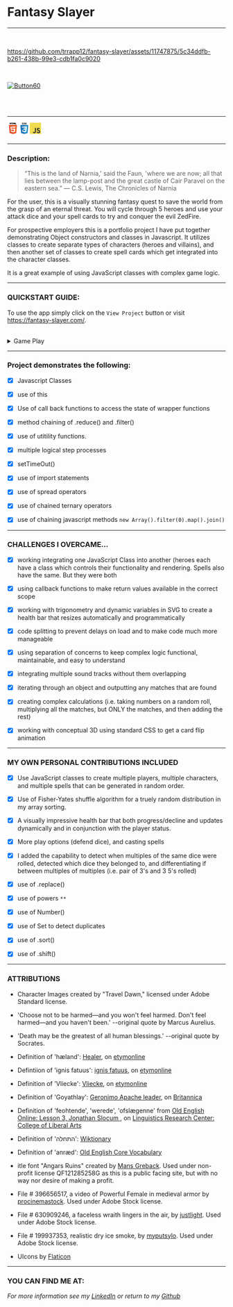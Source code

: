 # Fantasy Slayer
 
 ---

<br>

https://github.com/trrapp12/fantasy-slayer/assets/11747875/5c34ddfb-b261-438b-99e3-cdb1fa0c9020

<br>

[![Button60](https://user-images.githubusercontent.com/11747875/144651679-dc423f76-a98a-456d-8ca2-d913f0b7df12.png)](https://trrapp12.github.io/Product-Page/)

<br>
<br>


---

<img align="left" alt="HTML5" width="26px" src="https://raw.githubusercontent.com/github/explore/80688e429a7d4ef2fca1e82350fe8e3517d3494d/topics/html/html.png" />
<img align="left" alt="CSS3" width="26px" src="https://raw.githubusercontent.com/github/explore/80688e429a7d4ef2fca1e82350fe8e3517d3494d/topics/css/css.png" />
<img align="left" alt="JavaScript" width="26px" src="https://raw.githubusercontent.com/github/explore/80688e429a7d4ef2fca1e82350fe8e3517d3494d/topics/javascript/javascript.png" />
<br>
<br>

---

### Description:

>“This is the land of Narnia,'
>said the Faun,
>'where we are now; all that lies between the lamp-post
>and the great castle of Cair Paravel on the eastern sea.”
― C.S. Lewis, The Chronicles of Narnia

For the user, this is a visually stunning fantasy quest to save the world from the grasp of an eternal threat.  You will cycle through 5 heroes and use your attack dice and your spell cards to try and conquer the evil ZedFire.  

For prospective employers this is a portfolio project I have put together demonstrating Object constructors and classes in Javascript.  It utilizes classes to create separate types of characters (heroes and villains), and then another set of classes to create spell cards which get integrated into the character classes.

It is a great example of using JavaScript classes with complex game logic.  

---

### QUICKSTART GUIDE: 

To use the app simply click on the ```View Project``` button or visit <a href="https://fantasy-slayer.com">https://fantasy-slayer.com/</a>. 

<br>

<details>
  <summary>Game Play</summary>
  
* You are the player on the left.

* The enemy will appear as the player on the right.

* You will play through 5 separate heroes, attempting to defeat the villain—Zedfire.

* Below each character are sets of dice. White dice are the hero attack dice, black dice are the villain attack dice, and red dice are rolled for defense.

* Clicking 'To Battle' will roll all the dice simultaneously for both you and the enemy.

* Attack dice are six-sided, and defense dice are ten-sided.

* Attack points are calculated by summing up all the dice. For example, a roll of 1, 2, 3 would result in 1 + 2 + 3 = 6.

* However, there is a chance for a boosted attack. If matching dice are rolled, all matches will be multiplied instead of added. All multiplicands will be calculated first, and remaining numbers will be added. For example, a roll of 1, 3, 3 would be (3 X 3) + 1 = 10. It's possible to get multiple sets of matches. For instance, a roll of 3, 3, 4, 4, 4 would be 3 X 3 X 4 X 4 X 4 = 576.

* The amount you roll for defense represents a percentage out of 100. For example, a roll of 9 would mean you defended 90% of the attack. So if your opponent's original attack was 100 points, you would only receive 10 points of damage.

* Every fifth turn, heroes earn enough mana to cast a spell. When this opportunity comes, three cards will be placed face down in front of you. Click to choose a spell. But choose wisely, as not all spells are created equally.

* Spells have a damage effect (how attacks are calculated), a healing effect (meaning heroes can regain life), and a drain effect (energy actually expended in casting the spell).

* This means several situations can become possible.

* Obviously, spells can inflict enough damage to defeat the villain.

* Spells can also heal the hero, even one that is at the brink of death.

* Spells come in different levels. From weakest to highest are Cantrips, Evocation Mastery, Spoken Arcana, Intermediate Elemental, Arcane Domain, and Cosmic.

* The higher the spell level, the more damage it inflicts on the enemy, but also the more drain effect it incurs.

* Casting a very powerful spell by a weakened hero may inflict great damage on the villain but simultaneously kill the hero.

* There is a limited amount of spells.  Once exhausted you must continue with only your dice.

* In both dice attacks and spells, a win is considered when at least one hero remains with at least 1 point of health when the villain is defeated.

* A loss is the inverse—no more health, no more hero replacements, and the villain still has health points.

* A tie occurs when both the villain and all heroes reach 0 health points at the same time.
</details>


---

### Project demonstrates the following:

- [X] Javascript Classes
    
- [X] use of this

- [X] Use of call back functions to access the state of wrapper functions
    
- [X] method chaining of .reduce() and .filter()
    
- [X] use of utitility functions.
    
- [X] multiple logical step processes
    
- [X] setTimeOut()
    
- [X] use of import statements
    
- [X] use of spread operators
    
- [X] use of chained ternary operators

- [X] use of chaining javascript methods ``` new Array().filter(0).map().join() ```

---

### CHALLENGES I OVERCAME...

- [X] working integrating one JavaScript Class into another (heroes each have a class which controls their functionality and rendering.  Spells also have the same.
But they were both 

- [X] using callback functions to make return values available in the correct scope

- [X] working with trigonometry and dynamic variables in SVG to create a health bar that resizes automatically and programmatically

- [X] code splitting to prevent delays on load and to make code much more manageable

- [X] using separation of concerns to keep complex logic functional, maintainable, and easy to understand

- [X] integrating multiple sound tracks without them overlapping

- [X] iterating through an object and outputting any matches that are found

- [X] creating complex calculations (i.e. taking numbers on a random roll, multiplying all the matches, but ONLY the matches, and then adding the rest)

- [X] working with conceptual 3D using standard CSS to get a card flip animation
---

### MY OWN PERSONAL CONTRIBUTIONS INCLUDED 

- [X] Use JavaScript classes to create multiple players, multiple characters, and multiple spells that can be generated in random order.  
      
- [X] Use of Fisher-Yates shuffle algorithm for a truely random distribution in my array sorting.

- [X] A visually impressive health bar that both progress/decline and updates dynamically and in conjunction with the player status.


      
- [X] More play options (defend dice), and casting spells
      
- [X] I added the capability to detect when multiples of the same dice were rolled, detected which dice they belonged to, and differentiating if between multiples of multiples (i.e. pair of 3's and 3 5's rolled)
      
- [X] use of .replace()
      
- [X] use of powers ``` ** ```
      
- [X] use of Number()
      
- [X] use of Set to detect duplicates
      
- [X] use of .sort()
      
- [X] use of .shift()

---

### ATTRIBUTIONS

* Character Images created by "Travel Dawn," licensed under Adobe Standard license.

* 'Choose not to be harmed—and you won't feel harmed. Don't feel harmed—and you haven't been.' --original quote by Marcus Aurelius.

* 'Death may be the greatest of all human blessings.' --original quote by Socrates.

* Definition of 'hæland': <a href="https://www.etymonline.com/search?q=haeland">Healer</a>, on <a href="https://www.etymonline.com/">etymonline</a>

* Defintiion of 'ignis fatuus': <a href="https://www.etymonline.com/search?q=ignis%20fatuus&ref=searchbar_searchhint">ignis fatuus</a>, on <a href="https://www.etymonline.com/">etymonline</a>

* Definition of 'Vliecke': <a href="https://www.etymonline.com/search?q=Vliecke">Vliecke</a>, on <a href="https://www.etymonline.com/">etymonline</a>

* Definition of 'Goyathlay': <a href="https://www.britannica.com/biography/Geronimo">Geronimo Apache leader</a>, on <a href="https://www.britannica.com/">Britannica</a>

* Definition of 'feohtende', 'werede', 'ofslægenne' from <a href="https://lrc.la.utexas.edu/eieol/engol/30">Old English Online: Lesson 3, Jonathan Slocum </a>, on <a href="https://liberalarts.utexas.edu/lrc/">Linguistics Research Center: College of Liberal Arts</a>

* Definition of 'התחלה': <a href="https://en.wiktionary.org/wiki/Wiktionary:Main_Page">Wiktionary</a></p>

* Definition of 'anræd': <a href="https://www.st-andrews.ac.uk/~cr30/vocabulary/">Old English Core Vocabulary</a>

* itle font "Angars Ruins" created by <a href="http://www.mansgreback.com/">Mans Greback</a>. Used under non-profit license QF121285258G as this is a public facing site, but with no way nor desire of making a profit.

* File # 396656517, a video of Powerful Female in medieval armor by <a href="https://stock.adobe.com/contributor/205110669/procinemastock?load_type=author&prev_url=detail">procinemastock</a>. Used under Adobe Stock license.

* File # 630909246, a faceless wraith lingers in the air, by <a href="https://stock.adobe.com/contributor/207618192/justlight?load_type=author&prev_url=detail">justlight</a>. Used under Adobe Stock license.

* File # 199937353, realistic dry ice smoke, by <a href="https://stock.adobe.com/contributor/206637170/mputsylo?load_type=author&prev_url=detail">myputsylo</a>. Used under Adobe Stock license.

* UIcons by <a href="https://www.flaticon.com/uicons">Flaticon</a>

---

### YOU CAN FIND ME AT:

*For more information see my [LinkedIn](https://www.linkedin.com/in/trevor-rapp-042a1037) or return to my [Github](https://github.com/trrapp12)*

